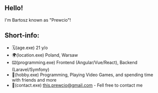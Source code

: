 ## Hello!
I'm Bartosz known as "Prewcio"!

## Short-info:
- 🗓️(age.exe) 21 y/o
- 🌍(location.exe) Poland, Warsaw
- ⌨️(programming.exe) Frontend (Angular/Vue/React), Backend (Laravel/Symfony)
- 🧠(hobby.exe) Programming, Playing Video Games, and spending time with friends and more
- 📧(contact.exe) this.prewcio@gmail.com - Fell free to contact me
